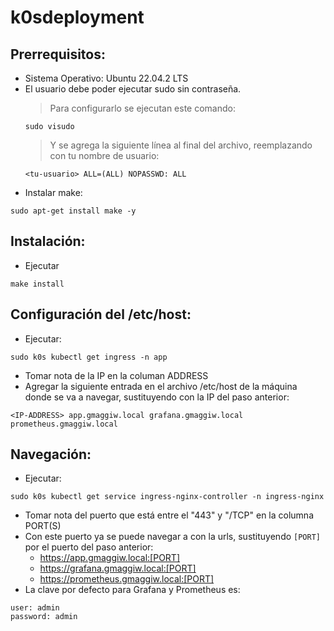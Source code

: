 # k0sdeployment

Prerrequisitos:
---------------

- Sistema Operativo: Ubuntu 22.04.2 LTS
- El usuario debe poder ejecutar sudo sin contraseña. 
    > Para configurarlo se ejecutan este comando:
    ```
    sudo visudo
    ```
    > Y se agrega la siguiente línea al final del archivo, reemplazando <tu-usuario> con tu nombre de usuario:
    ```
    <tu-usuario> ALL=(ALL) NOPASSWD: ALL
    ```
- Instalar make:
```
sudo apt-get install make -y
```

Instalación:
------------

- Ejecutar
```
make install
```

Configuración del /etc/host:
----------------------------

- Ejecutar:
```
sudo k0s kubectl get ingress -n app
```
- Tomar nota de la IP en la columan ADDRESS
- Agregar la siguiente entrada en el archivo /etc/host de la máquina donde se va a navegar, sustituyendo <IP-ADDRESS> con la IP del paso anterior:
```
<IP-ADDRESS> app.gmaggiw.local grafana.gmaggiw.local prometheus.gmaggiw.local
```

Navegación:
-----------

- Ejecutar:
```
sudo k0s kubectl get service ingress-nginx-controller -n ingress-nginx
```
- Tomar nota del puerto que está entre el "443" y "/TCP" en la columna PORT(S)
- Con este puerto ya se puede navegar a con la urls, sustituyendo `[PORT]` por el puerto del paso anterior:
    - https://app.gmaggiw.local:[PORT]
    - https://grafana.gmaggiw.local:[PORT]
    - https://prometheus.gmaggiw.local:[PORT]
- La clave por defecto para Grafana y Prometheus es:
```
user: admin
password: admin
```